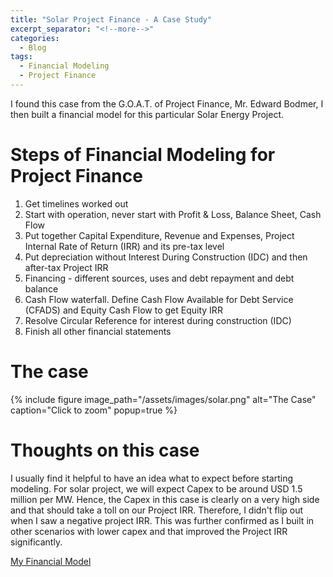 ```yaml
---
title: "Solar Project Finance - A Case Study"
excerpt_separator: "<!--more-->"
categories:
  - Blog
tags:
  - Financial Modeling
  - Project Finance
---
```


I found this case from the G.O.A.T. of Project Finance, Mr. Edward Bodmer, I then built a financial model for this particular Solar Energy Project.

# Steps of Financial Modeling for Project Finance
1. Get timelines worked out
2. Start with operation, never start with Profit & Loss, Balance Sheet, Cash Flow
3. Put together Capital Expenditure, Revenue and Expenses, Project Internal Rate of Return (IRR) and its pre-tax level
4. Put depreciation without Interest During Construction (IDC) and then after-tax Project IRR
5. Financing - different sources, uses and debt repayment and debt balance
6. Cash Flow waterfall. Define Cash Flow Available for Debt Service (CFADS) and Equity Cash Flow to get Equity IRR
7. Resolve Circular Reference for interest during construction (IDC)
8. Finish all other financial statements

# The case
{% include figure
   image_path="/assets/images/solar.png"
   alt="The Case"
   caption="Click to zoom"
   popup=true
%}

# Thoughts on this case

I usually find it helpful to have an idea what to expect before starting modeling. For solar project, we will expect Capex to be around USD 1.5 million per MW. Hence, the Capex in this case is clearly on a very high side and that should take a toll on our Project IRR. Therefore, I didn't flip out when I saw a negative project IRR. This was further confirmed as I built in other scenarios with lower capex and that improved the Project IRR significantly.

[My Financial Model](/assets/SolarFinancialModel.xlsx)
